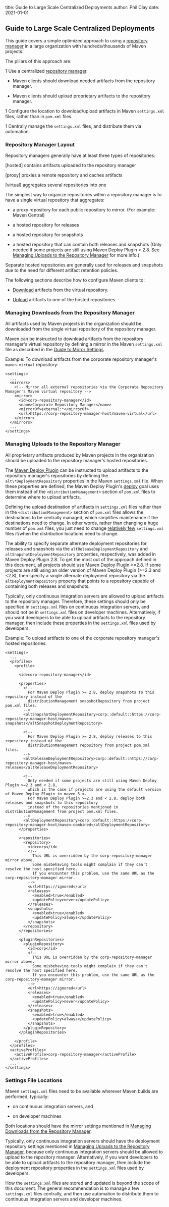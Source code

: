 title: Guide to Large Scale Centralized Deployments
author: Phil Clay
date: 2021-01-01

<!--
Licensed to the Apache Software Foundation (ASF) under one
or more contributor license agreements.  See the NOTICE file
distributed with this work for additional information
regarding copyright ownership.  The ASF licenses this file
to you under the Apache License, Version 2.0 (the
"License"); you may not use this file except in compliance
with the License.  You may obtain a copy of the License at

    http://www.apache.org/licenses/LICENSE-2.0

Unless required by applicable law or agreed to in writing,
software distributed under the License is distributed on an
"AS IS" BASIS, WITHOUT WARRANTIES OR CONDITIONS OF ANY
KIND, either express or implied.  See the License for the
specific language governing permissions and limitations
under the License.
-->

## Guide to Large Scale Centralized Deployments

 This guide covers a simple optimized approach to using a [repository manager](../../repository-management.html) in a large organization with hundreds/thousands of Maven projects.

 The pillars of this approach are:

 1 Use a centralized [repository manager](../../repository-management.html).

- Maven clients should download needed artifacts from the repository manager.

- Maven clients should upload proprietary artifacts to the repository manager.

 1 Configure the location to download/upload artifacts in Maven `settings.xml` files, rather than in `pom.xml` files.

 1 Centrally manage the `settings.xml` files, and distribute them via automation.

### Repository Manager Layout

 Repository managers generally have at least three types of repositories:

 [hosted] contains artifacts uploaded to the repository manager

 [proxy] proxies a remote repository and caches artifacts

 [virtual] aggregates several repositories into one

 The simplest way to organize repositories within a repository manager is to have a single virtual repository that aggregates:

- a proxy repository for each public repository to mirror. (For example: Maven Central)

- a hosted repository for releases

- a hosted repository for snapshots

- a hosted repository that can contain both releases and snapshots (Only needed if some projects are still using Maven Deploy Plugin < 2.8. See [Managing Uploads to the Repository Manager](#managing-uploads-to-the-repository-manager) for more info.)

 Separate hosted repositories are generally used for releases and snapshots due to the need for different artifact retention policies.

 The following sections describe how to configure Maven clients to:

- [Download](#managing-downloads-from-the-repository-manager) artifacts from the virtual repository.

- [Upload](#managing-uploads-to-the-repository-manager) artifacts to one of the hosted repositories.

### Managing Downloads from the Repository Manager

 All artifacts used by Maven projects in the organization should be downloaded from the single virtual repository of the repository manager.

 Maven can be instructed to download artifacts from the repository manager's virtual repository by defining a mirror in the Maven `settings.xml` file as described in the [Guide to Mirror Settings](./guide-mirror-settings.html).

 Example: To download artifacts from the corporate repository manager's `maven-virtual` repository:

```
<settings>
  ...
  <mirrors>
    <!-- Mirror all external repositories via the Corporate Repository Manager's Maven virtual repository -->
    <mirror>
      <id>corp-repository-manager</id>
      <name>Corporate Repository Manager</name>
      <mirrorOf>external:*</mirrorOf>
      <url>https://corp-repository-manager-host/maven-virtual</url>
    </mirror>
  </mirrors>
  ...
</settings>
```

### Managing Uploads to the Repository Manager

 All proprietary artifacts produced by Maven projects in the organization should be uploaded to the repository manager's hosted repositories.

 The [Maven Deploy Plugin](../../plugins/maven-deploy-plugin) can be instructed to upload artifacts to the repository manager's repositories by defining the `alt\*DeploymentRepository` properties in the Maven `settings.xml` file. When these properties are defined, the Maven Deploy Plugin's [deploy](../../plugins/maven-deploy-plugin/deploy-mojo.html) goal uses them instead of the `<distributionManagement>` section of `pom.xml` files to determine where to upload artifacts.

 Defining the upload destination of artifacts in `settings.xml` files rather than in the `<distributionManagement>` section of `pom.xml` files allows the destinations to be centrally managed, which simplifies maintenance if the destinations need to change. In other words, rather than changing a huge number of `pom.xml` files, you just need to change [relatively few](Settings_File_Locations) `settings.xml` files if/when the distribution locations need to change.

 The ability to specify separate alternate deployment repositories for releases and snapshots via the `altReleaseDeploymentRepository` and `altSnapshotDeploymentRepository` properties, respectively, was added in Maven Deploy Plugin 2.8. To get the most out of the approach defined in this document, all projects should use Maven Deploy Plugin >=2.8. If some projects are still using an older version of Maven Deploy Plugin (>=2.3 and <2.8), then specify a single alternate deployment repository via the `altDeploymentRepository` property that points to a repository capable of containing both releases and snapshots.

 Typically, only continuous integration servers are allowed to upload artifacts to the repository manager. Therefore, these settings should only be specified in `settings.xml` files on continuous integration servers, and should not be in `settings.xml` files on developer machines. Alternatively, if you want developers to be able to upload artifacts to the repository manager, then include these properties in the `settings.xml` files used by developers.

 Example: To upload artifacts to one of the corporate repository manager's hosted repositories:

```
<settings>
  ...
  <profiles>
    <profile>

      <id>corp-repository-manager</id>

      <properties>
        <!--
          For Maven Deploy Plugin >= 2.8, deploy snapshots to this repository instead of the
          distributionManagement snapshotRepository from project pom.xml files.
        -->
        <altSnapshotDeploymentRepository>corp::default::https://corp-repository-manager-host/maven-snapshots</altSnapshotDeploymentRepository>

        <!--
          For Maven Deploy Plugin >= 2.8, deploy releases to this repository instead of the
          distributionManagement repository from project pom.xml files.
        -->
        <altReleaseDeploymentRepository>corp::default::https://corp-repository-manager-host/maven-releases</altReleaseDeploymentRepository>

        <!--
          Only needed if some projects are still using Maven Deploy Plugin >=2.3 and < 2.8,
          which is the case if projects are using the default version of Maven Deploy Plugin in maven 3.x.
          For Maven Deploy Plugin >=2.3 and < 2.8, deploy both releases and snapshots to this repository
          instead of the repositories mentioned in distributionManagement from project pom.xml files.
        -->
        <altDeploymentRepository>corp::default::https://corp-repository-manager-host/maven-combined</altDeploymentRepository>
      </properties>

      <repositories>
        <repository>
          <id>corp</id>
          <!--
            This URL is overridden by the corp-repository-manager mirror above.
            Some misbehaving tools might complain if they can't resolve the host specified here.
            If you encounter this problem, use the same URL as the corp-repository-manager mirror.
          -->
          <url>https://ignored</url>
          <releases>
            <enabled>true</enabled>
            <updatePolicy>never</updatePolicy>
          </releases>
          <snapshots>
            <enabled>true</enabled>
            <updatePolicy>always</updatePolicy>
          </snapshots>
        </repository>
      </repositories>

      <pluginRepositories>
        <pluginRepository>
          <id>corp</id>
          <!--
            This URL is overridden by the corp-repository-manager mirror above.
            Some misbehaving tools might complain if they can't resolve the host specified here.
            If you encounter this problem, use the same URL as the corp-repository-manager mirror.
          -->
          <url>https://ignored</url>
          <releases>
            <enabled>true</enabled>
            <updatePolicy>never</updatePolicy>
          </releases>
          <snapshots>
            <enabled>true</enabled>
            <updatePolicy>always</updatePolicy>
          </snapshots>
        </pluginRepository>
      </pluginRepositories>

    </profile>
  </profiles>
  <activeProfiles>
    <activeProfile>corp-repository-manager</activeProfile>
  </activeProfiles>
  ...
</settings>
```

### Settings File Locations

 Maven `settings.xml` files need to be available wherever Maven builds are performed, typically:

- on continuous integration servers, and

- on developer machines

 Both locations should have the mirror settings mentioned in [Managing Downloads from the Repository Manager](#managing-downloads-from-the-repository-manager).

 Typically, only continuous integration servers should have the deployment repository settings mentioned in [Managing Uploads to the Repository Manager](#managing-uploads-to-the-repository-manager), because only continuous integration servers should be allowed to upload to the repository manager. Alternatively, if you want developers to be able to upload artifacts to the repository manager, then include the deployment repository properties in the `settings.xml` files used by developers.

 How the `settings.xml` files are stored and updated is beyond the scope of this document. The general recommendation is to manage a few `settings.xml` files centrally, and then use automation to distribute them to continuous integration servers and developer machines.
